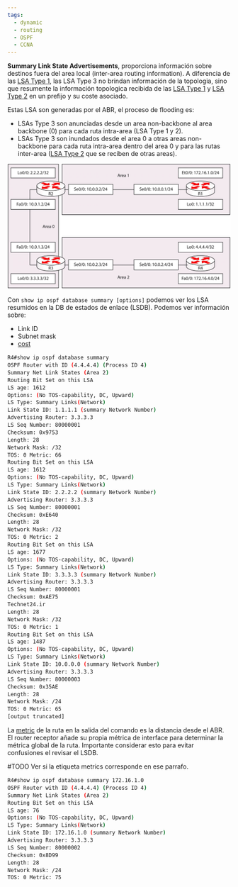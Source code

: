 ```yaml
---
tags:
  - dynamic
  - routing
  - OSPF
  - CCNA
---
```

**Summary Link State Advertisements**, proporciona información sobre destinos fuera del area local (inter-area routing information). A diferencia de las [LSA Type 1](LSA%20Type%201.md), las LSA Type 3 no brindan información de la topologia, sino que resumente la información topologica recibida de las [LSA Type 1](LSA%20Type%201.md) y [LSA Type 2](LSA%20Type%202.md) en un prefijo y su coste asociado. 

Estas LSA son generadas por el ABR, el proceso de flooding es:
- LSAs Type 3 son anunciadas desde un area non-backbone al area backbone (0) para cada ruta intra-area (LSA Type 1 y 2). 
- LSAs Type 3 son inundados desde el area 0 a otras areas non-backbone para cada ruta intra-area dentro del area 0 y para las rutas inter-area ([LSA Type 2](LSA%20Type%202.md) que se reciben de otras areas). 

![](_anexos_/16-6-scaled%202.jpg)

Con `show ip ospf database summary [options]` podemos ver los LSA resumidos en la DB de estados de enlace (LSDB). Podemos ver información sobre: 
- Link ID
- Subnet mask
- [cost](cost.md) 

``` bash
R4#show ip ospf database summary
OSPF Router with ID (4.4.4.4) (Process ID 4)
Summary Net Link States (Area 2)
Routing Bit Set on this LSA
LS age: 1612
Options: (No TOS-capability, DC, Upward)
LS Type: Summary Links(Network)
Link State ID: 1.1.1.1 (summary Network Number)
Advertising Router: 3.3.3.3
LS Seq Number: 80000001
Checksum: 0x9753
Length: 28
Network Mask: /32
TOS: 0 Metric: 66
Routing Bit Set on this LSA
LS age: 1612
Options: (No TOS-capability, DC, Upward)
LS Type: Summary Links(Network)
Link State ID: 2.2.2.2 (summary Network Number)
Advertising Router: 3.3.3.3
LS Seq Number: 80000001
Checksum: 0xE640
Length: 28
Network Mask: /32
TOS: 0 Metric: 2
Routing Bit Set on this LSA
LS age: 1677
Options: (No TOS-capability, DC, Upward)
LS Type: Summary Links(Network)
Link State ID: 3.3.3.3 (summary Network Number)
Advertising Router: 3.3.3.3
LS Seq Number: 80000001
Checksum: 0xAE75
Technet24.ir
Length: 28
Network Mask: /32
TOS: 0 Metric: 1
Routing Bit Set on this LSA
LS age: 1487
Options: (No TOS-capability, DC, Upward)
LS Type: Summary Links(Network)
Link State ID: 10.0.0.0 (summary Network Number)
Advertising Router: 3.3.3.3
LS Seq Number: 80000003
Checksum: 0x35AE
Length: 28
Network Mask: /24
TOS: 0 Metric: 65
[output truncated]
```

La [metric](metric%20(legacy).md) de la ruta en la salida del comando es la distancia desde el ABR. El router receptor añade su propia métrica de interface para determinar la métrica global de la ruta. Importante considerar esto para evitar confusiones el revisar el LSDB.

#TODO Ver si la etiqueta metrics corresponde en ese parrafo.

``` bash
R4#show ip ospf database summary 172.16.1.0
OSPF Router with ID (4.4.4.4) (Process ID 4)
Summary Net Link States (Area 2)
Routing Bit Set on this LSA
LS age: 76
Options: (No TOS-capability, DC, Upward)
LS Type: Summary Links(Network)
Link State ID: 172.16.1.0 (summary Network Number)
Advertising Router: 3.3.3.3
LS Seq Number: 80000002
Checksum: 0x8D99
Length: 28
Network Mask: /24
TOS: 0 Metric: 75
```